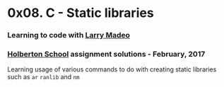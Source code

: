 # 0x08. C - Static libraries

### Learning to code with [Larry Madeo](https://twitter.com/larmalade)

### [Holberton School](https://www.holbertonschool.com) assignment solutions - February, 2017

Learning usage of various commands to do with creating static libraries such as `ar` `ranlib` and `nm`
